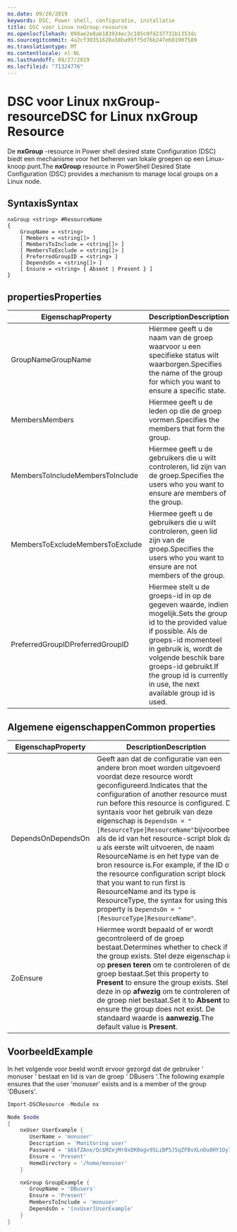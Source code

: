 ```yaml
---
ms.date: 09/20/2019
keywords: DSC, Power shell, configuratie, installatie
title: DSC voor Linux nxGroup-resource
ms.openlocfilehash: 098ae2e8ab183934ec3c185c0fd237731b1353dc
ms.sourcegitcommit: 4a2cf30351620a58ba95ff5d76b247e601907589
ms.translationtype: MT
ms.contentlocale: nl-NL
ms.lasthandoff: 09/27/2019
ms.locfileid: "71324776"
---
```

# <a name="dsc-for-linux-nxgroup-resource"></a><span data-ttu-id="5cd04-103">DSC voor Linux nxGroup-resource</span><span class="sxs-lookup"><span data-stu-id="5cd04-103">DSC for Linux nxGroup Resource</span></span>

<span data-ttu-id="5cd04-104">De **nxGroup** -resource in Power shell desired state Configuration (DSC) biedt een mechanisme voor het beheren van lokale groepen op een Linux-knoop punt.</span><span class="sxs-lookup"><span data-stu-id="5cd04-104">The **nxGroup** resource in PowerShell Desired State Configuration (DSC) provides a mechanism to manage local groups on a Linux node.</span></span>

## <a name="syntax"></a><span data-ttu-id="5cd04-105">Syntaxis</span><span class="sxs-lookup"><span data-stu-id="5cd04-105">Syntax</span></span>

```Syntax
nxGroup <string> #ResourceName
{
    GroupName = <string>
    [ Members = <string[]> ]
    [ MembersToInclude = <string[]> ]
    [ MembersToExclude = <string[]> ]
    [ PreferredGroupID = <string> ]
    [ DependsOn = <string[]> ]
    [ Ensure = <string> { Absent | Present } ]
}
```

## <a name="properties"></a><span data-ttu-id="5cd04-106">properties</span><span class="sxs-lookup"><span data-stu-id="5cd04-106">Properties</span></span>

|<span data-ttu-id="5cd04-107">Eigenschap</span><span class="sxs-lookup"><span data-stu-id="5cd04-107">Property</span></span> |<span data-ttu-id="5cd04-108">Description</span><span class="sxs-lookup"><span data-stu-id="5cd04-108">Description</span></span> |
|---|---|
|<span data-ttu-id="5cd04-109">GroupName</span><span class="sxs-lookup"><span data-stu-id="5cd04-109">GroupName</span></span> |<span data-ttu-id="5cd04-110">Hiermee geeft u de naam van de groep waarvoor u een specifieke status wilt waarborgen.</span><span class="sxs-lookup"><span data-stu-id="5cd04-110">Specifies the name of the group for which you want to ensure a specific state.</span></span> |
|<span data-ttu-id="5cd04-111">Members</span><span class="sxs-lookup"><span data-stu-id="5cd04-111">Members</span></span> |<span data-ttu-id="5cd04-112">Hiermee geeft u de leden op die de groep vormen.</span><span class="sxs-lookup"><span data-stu-id="5cd04-112">Specifies the members that form the group.</span></span> |
|<span data-ttu-id="5cd04-113">MembersToInclude</span><span class="sxs-lookup"><span data-stu-id="5cd04-113">MembersToInclude</span></span> |<span data-ttu-id="5cd04-114">Hiermee geeft u de gebruikers die u wilt controleren, lid zijn van de groep.</span><span class="sxs-lookup"><span data-stu-id="5cd04-114">Specifies the users who you want to ensure are members of the group.</span></span> |
|<span data-ttu-id="5cd04-115">MembersToExclude</span><span class="sxs-lookup"><span data-stu-id="5cd04-115">MembersToExclude</span></span> |<span data-ttu-id="5cd04-116">Hiermee geeft u de gebruikers die u wilt controleren, geen lid zijn van de groep.</span><span class="sxs-lookup"><span data-stu-id="5cd04-116">Specifies the users who you want to ensure are not members of the group.</span></span> |
|<span data-ttu-id="5cd04-117">PreferredGroupID</span><span class="sxs-lookup"><span data-stu-id="5cd04-117">PreferredGroupID</span></span> |<span data-ttu-id="5cd04-118">Hiermee stelt u de groeps-id in op de gegeven waarde, indien mogelijk.</span><span class="sxs-lookup"><span data-stu-id="5cd04-118">Sets the group id to the provided value if possible.</span></span> <span data-ttu-id="5cd04-119">Als de groeps-id momenteel in gebruik is, wordt de volgende beschik bare groeps-id gebruikt.</span><span class="sxs-lookup"><span data-stu-id="5cd04-119">If the group id is currently in use, the next available group id is used.</span></span> |

## <a name="common-properties"></a><span data-ttu-id="5cd04-120">Algemene eigenschappen</span><span class="sxs-lookup"><span data-stu-id="5cd04-120">Common properties</span></span>

|<span data-ttu-id="5cd04-121">Eigenschap</span><span class="sxs-lookup"><span data-stu-id="5cd04-121">Property</span></span> |<span data-ttu-id="5cd04-122">Description</span><span class="sxs-lookup"><span data-stu-id="5cd04-122">Description</span></span> |
|---|---|
|<span data-ttu-id="5cd04-123">DependsOn</span><span class="sxs-lookup"><span data-stu-id="5cd04-123">DependsOn</span></span> |<span data-ttu-id="5cd04-124">Geeft aan dat de configuratie van een andere bron moet worden uitgevoerd voordat deze resource wordt geconfigureerd.</span><span class="sxs-lookup"><span data-stu-id="5cd04-124">Indicates that the configuration of another resource must run before this resource is configured.</span></span> <span data-ttu-id="5cd04-125">De syntaxis voor het gebruik van deze eigenschap is `DependsOn = "[ResourceType]ResourceName"`bijvoorbeeld als de id van het resource-script blok dat u als eerste wilt uitvoeren, de naam ResourceName is en het type van de bron resource is.</span><span class="sxs-lookup"><span data-stu-id="5cd04-125">For example, if the ID of the resource configuration script block that you want to run first is ResourceName and its type is ResourceType, the syntax for using this property is `DependsOn = "[ResourceType]ResourceName"`.</span></span> |
|<span data-ttu-id="5cd04-126">Zo</span><span class="sxs-lookup"><span data-stu-id="5cd04-126">Ensure</span></span> |<span data-ttu-id="5cd04-127">Hiermee wordt bepaald of er wordt gecontroleerd of de groep bestaat.</span><span class="sxs-lookup"><span data-stu-id="5cd04-127">Determines whether to check if the group exists.</span></span> <span data-ttu-id="5cd04-128">Stel deze eigenschap in op **presen teren** om te controleren of de groep bestaat.</span><span class="sxs-lookup"><span data-stu-id="5cd04-128">Set this property to **Present** to ensure the group exists.</span></span> <span data-ttu-id="5cd04-129">Stel deze in op **afwezig** om te controleren of de groep niet bestaat.</span><span class="sxs-lookup"><span data-stu-id="5cd04-129">Set it to **Absent** to ensure the group does not exist.</span></span> <span data-ttu-id="5cd04-130">De standaard waarde is **aanwezig**.</span><span class="sxs-lookup"><span data-stu-id="5cd04-130">The default value is **Present**.</span></span> |

## <a name="example"></a><span data-ttu-id="5cd04-131">Voorbeeld</span><span class="sxs-lookup"><span data-stu-id="5cd04-131">Example</span></span>

<span data-ttu-id="5cd04-132">In het volgende voor beeld wordt ervoor gezorgd dat de gebruiker ' monuser ' bestaat en lid is van de groep ' DBusers '.</span><span class="sxs-lookup"><span data-stu-id="5cd04-132">The following example ensures that the user 'monuser' exists and is a member of the group 'DBusers'.</span></span>

```powershell
Import-DSCResource -Module nx

Node $node
{
    nxUser UserExample {
       UserName = 'monuser'
       Description = 'Monitoring user'
       Password = '$6$fZAne/Qc$MZejMrOxDK0ogv9SLiBP5J5qZFBvXLnDu8HY1Oy7ycX.Y3C7mGPUfeQy3A82ev3zIabhDQnj2ayeuGn02CqE/0'
       Ensure = 'Present'
       HomeDirectory = '/home/monuser'
    }

    nxGroup GroupExample {
       GroupName = 'DBusers'
       Ensure = 'Present'
       MembersToInclude = 'monuser'
       DependsOn = '[nxUser]UserExample'
    }
}
```